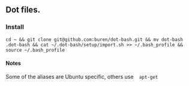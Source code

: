 ## Dot files.

### Install
    cd ~ && git clone git@github.com:buren/dot-bash.git && mv dot-bash .dot-bash && cat ~/.dot-bash/setup/import.sh >> ~/.bash_profile && source ~/.bash_profile

#### Notes
  Some of the aliases are Ubuntu specific, others use ` ` `apt-get ` ` `

